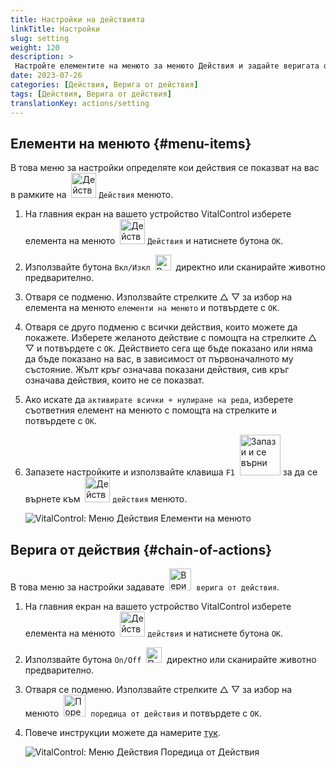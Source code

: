 ```yaml
---
title: Настройки на действията
linkTitle: Настройки
slug: setting
weight: 120
description: >
 Настройте елементите на менюто за менюто Действия и задайте веригата от действия
date: 2023-07-26
categories: [Действия, Верига от действия]
tags: [Действия, Верига от действия]
translationKey: actions/setting
---
```

## Елементи на менюто {#menu-items}

В това меню за настройки определяте кои действия се показват на вас в рамките на &nbsp;<img src="/icons/actions.svg" width="40" align="bottom" alt="Действия" /> `Действия` менюто.

1. На главния екран на вашето устройство VitalControl изберете елемента на менюто &nbsp;<img src="/icons/actions.svg" width="40" align="bottom" alt="Действия" /> `Действия` и натиснете бутона `OK`.

2. Използвайте бутона `Вкл/Изкл` &nbsp;<img src="/icons/gear.svg" width="25" align="bottom" alt="Верига от действия" />&nbsp; директно или сканирайте животно предварително.

3. Отваря се подменю. Използвайте стрелките △ ▽ за избор на елемента на менюто `елементи на менюто` и потвърдете с `OK`.

4. Отваря се друго подменю с всички действия, които можете да покажете. Изберете желаното действие с помощта на стрелките △ ▽ и потвърдете с `OK`. Действието сега ще бъде показано или няма да бъде показано на вас, в зависимост от първоначалното му състояние. Жълт кръг означава показани действия, сив кръг означава действия, които не се показват.

5. Ако искате да `активирате всички + нулиране на реда`, изберете съответния елемент на менюто с помощта на стрелките и потвърдете с `OK`.

6. Запазете настройките и използвайте клавиша `F1` &nbsp;<img src="/icons/footer/save_exit.svg" width="65" align="bottom" alt="Запази и се върни" /> за да се върнете към &nbsp;<img src="/icons/actions.svg" width="40" align="bottom" alt="Действия" /> `действия` менюто.

    ![VitalControl: Меню Действия Елементи на менюто](../images/menu.png "Елементи на менюто")

## Верига от действия {#chain-of-actions}

В това меню за настройки задавате &nbsp;<img src="/icons/actions/action-chain.svg" width="35" align="bottom" alt="Верига от действия" />&nbsp; `верига от действия`.

1. На главния екран на вашето устройство VitalControl изберете елемента на менюто &nbsp;<img src="/icons/actions.svg" width="40" align="bottom" alt="Действия" /> `действия` и натиснете бутона `OK`.

2. Използвайте бутона `On/Off` &nbsp;<img src="/icons/gear.svg" width="25" align="bottom" alt="Поредица от действия" />&nbsp; директно или сканирайте животно предварително.

3. Отваря се подменю. Използвайте стрелките △ ▽ за избор на менюто &nbsp;<img src="/icons/actions/action-chain.svg" width="35" align="bottom" alt="Поредица от действия" />&nbsp; `поредица от действия` и потвърдете с `OK`.

4. Повече инструкции можете да намерите [тук](/bg/docs/chain-of-actions/#set-chain-of-actions).

    ![VitalControl: Меню Действия Поредица от Действия](../images/chainofactions.png "Поредица от Действия")
